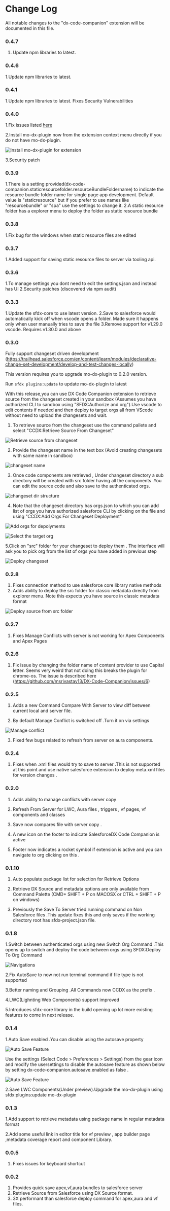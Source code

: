 # Change Log
All notable changes to the "dx-code-companion" extension will be documented in this file.

### 0.4.7

1. Update npm libraries to latest.

### 0.4.6

1.Update npm libraries to latest.

### 0.4.1
1.Update npm libraries to latest. Fixes Security Vulnerabilities

### 0.4.0
1.Fix issues listed [here](https://github.com/msrivastav13/DX-Code-Companion/labels/fixed%20in%200.4.0)

2.Install mo-dx-plugin now from the extension context menu directly if you do not have mo-dx-plugin.

![Install mo-dx-plugin for extension](./images/install_plugins.png)

3.Security patch

### 0.3.9
1.There is a setting provided(dx-code-companion.staticresourcefolder.resourceBundleFoldername) to indicate the resource bundle folder name for single page app development. Default value is "staticresource" but if you prefer to use names like "resourcebundle" or "spa" use the settings to change it.
2.A static resource folder has a explorer menu to deploy the folder as static resource bundle

### 0.3.8
1.Fix bug for the windows when static resource files are edited

### 0.3.7
1.Added support for saving static resource files to server via tooling api.

### 0.3.6
1.To manage settings you dont need to edit the settings.json and instead has UI
2.Security patches (discovered via npm audit)

### 0.3.3

1.Update the sfdx-core to use latest version.
2.Save to salesforce would automatically kick off  when vscode opens a folder. Made sure it happens only when user manually tries to save the file
3.Remove support for v1.29.0 vscode. Requires v1.30.0 and above

### 0.3.0

Fully support changeset driven development (https://trailhead.salesforce.com/en/content/learn/modules/declarative-change-set-development/develop-and-test-changes-locally)

This version requires you to upgrade mo-dx-plugin to 0.2.0 version.

Run `sfdx plugins:update` to update mo-dx-plugin to latest

With this release,you can use DX Code Companion extension to retrieve source from the changeset created in your sandbox (Assumes you have authorized CLI to sandbox using "SFDX:Authorize and org").Use vscode to edit contents if needed and then deploy to target orgs all from VScode without need to upload the changesets and wait.

  1) To retrieve source from the changeset use the command pallete and select "CCDX:Retrieve Source From Changeset"

  ![Retrieve source from changeset](./images/retrieve_changeset.png)

  2) Provide the changeset name in the text box (Avoid creating changesets with same name in sandbox)

  ![changeset name](./images/changesetname.png)

  3) Once code components are retrieved , Under changeset directory a sub directory will be created with src folder having all the components .You can edit the source code and also save to the authenticated orgs.

  ![changeset dir structure](./images/changesetdir.png)

  4) Note that the changeset directory has orgs.json to which you can add list of orgs you have authorized salesforce CLI by clicking on the file and using "CCDX:Add Orgs For Changeset Deployment"

  ![Add orgs for depolyments](./images/addChangesets.png)

   ![Select the target org](./images/deployorgselector.png)

  5.Click on "src" folder for your changeset to deploy them . The interface will ask you to pick org from the list of orgs you have added in previous step

  ![Deploy changeset](./images/changesetDeploy.png)

### 0.2.8

1. Fixes connection method to use salesforce core library native methods
2. Adds ability to deploy the src folder for classic metadata directly from explorer menu. Note this expects you have source in classic metadata format

![Deploy source from src folder](./images/deploySrc.png)

### 0.2.7

1. Fixes Manage Conflicts with server is not working for Apex Components and Apex Pages

### 0.2.6

1. Fix issue by changing the folder name of content provider to use Capital letter. Seems very weird that not doing this breaks the plugin for chrome-os. The issue is described here (https://github.com/msrivastav13/DX-Code-Companion/issues/6)

### 0.2.5

1. Adds a new Command Compare With Server to view diff between current local and server file.

2. By default Manage Conflict is switched off .Turn it on via settings 

![Manage conflict](./images/manageConflictSettings.png)

3. Fixed few bugs related to refresh from server on aura components.

### 0.2.4

1. Fixes when .xml files would try to save to server .This is not supported at this point and use native salesforce extension to deploy meta.xml files for version changes .

### 0.2.0

1. Adds ability to manage conflicts with server copy

2. Refresh From Server for LWC, Aura files , triggers , vf pages, vf components and classes

3. Save now compares file with server copy .

4. A new icon on the footer to indicate SalesforceDX Code Companion is active

5. Footer now indicates a rocket symbol if extension is active and you can navigate to org clicking on this .

### 0.1.10

1. Auto populate package list for selection for Retrieve Options

2. Retrieve DX Source and metadata options are only available from Command Palette (CMD+ SHIFT + P on MACOSX or CTRL + SHIFT + P on windows)

3. Previously the Save To Server tried running command on Non Salesforce files .This update fixes this and only saves if the working directory root has sfdx-project.json file.

### 0.1.8

1.Switch between authenticated orgs using new Switch Org Command .This opens up to switch and deploy the code between orgs using SFDX:Deploy To Org Command

![Navigations](./images/switchorg.png)

2.Fix AutoSave to now not run terminal command if file type is not supported

3.Better naming and Grouping .All Commands now CCDX as the prefix .

4.LWC(Lighnting Web Components) support improved

5.Introduces sfdx-core library in the build opening up lot more existing features to come in next release.

### 0.1.4

1.Auto Save enabled .You can disable using the autosave property

![Auto Save Feature](./images/autosavefeature.png)

Use the settings (Select Code > Preferences > Settings) from the gear icon and modify the usersettings to disable the autosave feature as shown below by setting dx-code-companion.autosave.enabled as false .

![Auto Save Feature](./images/autosavedisable.png)

2.Save LWC Components(Under preview).Upgrade the mo-dx-plugin using sfdx:plugins:update mo-dx-plugin

### 0.1.3

1.Add support to retrieve metadata using package name in regular metadata format

2.Add some useful link in editor title for vf preview , app builder page ,metadata coverage report and component Library.

### 0.0.5

1. Fixes issues for keyboard shortcut

### 0.0.2

1. Provides quick save apex,vf,aura bundles to salesforce server
2. Retrieve Source from Salesforce using DX Source format.
3. 3X performant than salesforce deploy command for apex,aura and vf files.